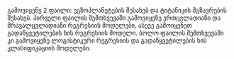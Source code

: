 გამოვიყენე 2 ფაილი: ეგზოპლანეტების შესახებ და ტიტანიკის მგზავრების შესახებ. 
პირველი ფაილის შემთხვევაში გამოვიყენე ერთცვლადიანი და მრავალცვლადიანი რეგრესიის მოდელები, ასევე გამოიყენეთ გადაწყვეტილების ხის რეგრესიის მოდელი.
ბოლო ფაილის შემთხვევაში კი გამოვიყენე ლოგისტიკური რეგრესიის და გადაწყვეტილების ხის კლასიფიკაციის მოდელები.
